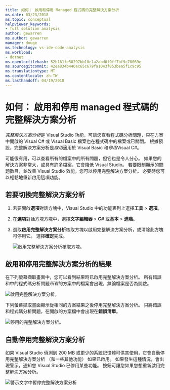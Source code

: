 ```yaml
---
title: 如何： 啟用和停用 Managed 程式碼的完整解決方案分析
ms.date: 03/23/2018
ms.topic: conceptual
helpviewer_keywords:
- full solution analysis
author: gewarren
ms.author: gewarren
manager: douge
ms.technology: vs-ide-code-analysis
ms.workload:
- dotnet
ms.openlocfilehash: 52b181fe58297bb10e1a2abd0f9ff7bf9c78069e
ms.sourcegitcommit: 42ea834b446ac65c679fa1043f853bea5f1c9c95
ms.translationtype: MT
ms.contentlocale: zh-TW
ms.lasthandoff: 04/19/2018
---
```

# <a name="how-to-enable-and-disable-full-solution-analysis-for-managed-code"></a>如何： 啟用和停用 managed 程式碼的完整解決方案分析

*完整解決方案分析*是 Visual Studio 功能，可讓您查看程式碼分析問題，只在方案中開啟的 Visual C# 或 Visual Basic 檔案也在程式碼中的檔案或已關閉。 根據預設，完整解決方案分析是*啟用*適用於 Visual Basic 和*停用*Visual C#。

可能很有用，可以查看所有的檔案中的所有問題，但它也是令人分心。 如果您的解決方案非常大，或具有許多檔案，它會降低 Visual Studio。 若要限制顯示的問題數目，並改善 Visual Studio 效能，您可以停用完整解決方案分析。 必要時您可以輕鬆地重新啟用這項功能。

## <a name="to-toggle-full-solution-analysis"></a>若要切換完整解決方案分析

1. 若要開啟**選項**對話方塊中，Visual Studio 中的功能表列上選擇**工具** > **選項**。

1. 在**選項**對話方塊方塊中，選擇**文字編輯器** > **C#** 或**基本** >  **進階**。

1. 選取**啟用完整解決方案分析**核取方塊以啟用完整解決方案分析，或清除此方塊可停用它。 選擇**確定**完成。

    ![啟用完整解決方案分析核取方塊。](../code-quality/media/options-enable-full-solution-analysis.png)

## <a name="results-of-enabling-and-disabling-full-solution-analysis"></a>啟用和停用完整解決方案分析的結果

在下列螢幕擷取畫面中，您可以看到結果時已啟用完整解決方案分析。 所有錯誤和中的程式碼分析問題*所有*的方案中的檔案會出現，無論檔案是否為開啟。

![啟用完整解決方案分析。](../code-quality/media/fsa_enabled.png)

下列螢幕擷取畫面顯示從相同的方案結果之後停用完整解決方案分析。 只將錯誤和程式碼分析問題，在開啟的方案檔中會出現在**錯誤清單**。

![停用的完整解決方案分析。](../code-quality/media/fsa_disabled.png)

## <a name="automatically-disable-full-solution-analysis"></a>自動停用完整解決方案分析

如果 Visual Studio 偵測到 200 MB 或更少的系統記憶體可供其使用，它會自動停用完整解決方案分析 （和一些其他功能） 如果已啟用。 如果發生這種情況，會出現警示，通知您 Visual Studio 已停用某些功能。 按鈕可讓您如果您想重新啟用完整解決方案分析。

![警示文字中暫停完整解決方案分析](../code-quality/media/fsa_alert.png)